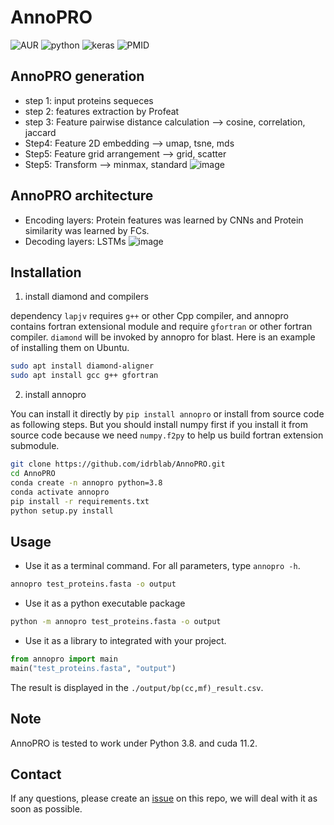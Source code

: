 # AnnoPRO
![AUR](https://img.shields.io/badge/license-MIT-blue.svg)
![python](https://img.shields.io/badge/python->=3.8-success.svg)
![keras](https://img.shields.io/badge/keras-2.5.0-success.svg)
![PMID](https://img.shields.io/badge/PMID-Not%20available-red.svg)
## AnnoPRO generation
* step 1: input proteins sequeces
* step 2: features extraction by Profeat
* step 3:  Feature pairwise distance calculation --> cosine, correlation, jaccard
* Step4: Feature 2D embedding --> umap, tsne, mds
* Step5: Feature grid arrangement --> grid, scatter
* Step5: Transform --> minmax, standard
![image](https://user-images.githubusercontent.com/76670356/204513203-2f0a430b-4b2c-4b1e-9587-3ee5a953150b.png)
## AnnoPRO architecture
* Encoding layers: Protein features was learned by CNNs and Protein similarity was learned by FCs.
* Decoding layers: LSTMs
![image](https://user-images.githubusercontent.com/76670356/204524869-31f558f0-0298-48c5-b4d2-3d5d087a2def.png)
## Installation
1. install diamond and compilers

dependency `lapjv` requires `g++` or other Cpp compiler, and annopro contains fortran extensional module and require `gfortran` or other fortran compiler. `diamond` will be invoked by annopro for blast. Here is an example of installing them on Ubuntu.

```bash
sudo apt install diamond-aligner
sudo apt install gcc g++ gfortran
```

2. install annopro

You can install it directly by `pip install annopro` or install from source code as following steps.
But you should install numpy first if you install it from source code because we need `numpy.f2py` to help us build fortran extension submodule.
```bash
git clone https://github.com/idrblab/AnnoPRO.git
cd AnnoPRO
conda create -n annopro python=3.8
conda activate annopro
pip install -r requirements.txt
python setup.py install
```

## Usage
- Use it as a terminal command. For all parameters, type `annopro -h`.
```bash
annopro test_proteins.fasta -o output
```
- Use it as a python executable package

```bash
python -m annopro test_proteins.fasta -o output
```

- Use it as a library to integrated with your project.
```python
from annopro import main
main("test_proteins.fasta", "output")
```

The result is displayed in the `./output/bp(cc,mf)_result.csv`.

## Note
AnnoPRO is tested to work under Python 3.8. and  cuda 11.2.

## Contact
If any questions, please create an [issue](https://github.com/idrblab/AnnoPRO/issues/new/choose) on this repo, we will deal with it as soon as possible.

